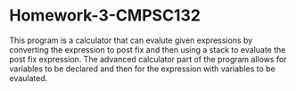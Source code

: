 # Homework-3-CMPSC132
This program is a calculator that can evalute given expressions by converting the expression to post fix and then using a stack to evaluate the post fix expression. The advanced calculator part of the program allows for variables to be declared and then for the expression with variables to be evaulated.

